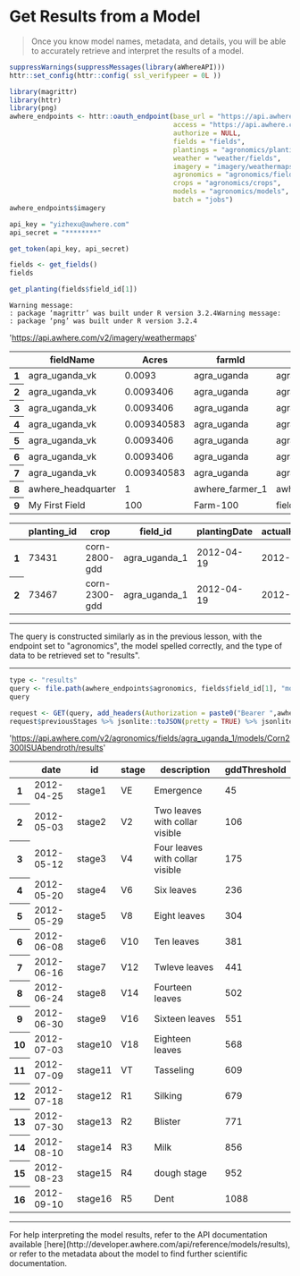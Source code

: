 <h1>Get Results from a Model</h1>

>Once you know model names, metadata, and details, you will be able to accurately retrieve and interpret the results of a model.


```R
suppressWarnings(suppressMessages(library(aWhereAPI)))
httr::set_config(httr::config( ssl_verifypeer = 0L ))

library(magrittr)
library(httr)
library(png)
awhere_endpoints <- httr::oauth_endpoint(base_url = "https://api.awhere.com/v2", 
                                         access = "https://api.awhere.com/oauth/token",
                                         authorize = NULL,
                                         fields = "fields", 
                                         plantings = "agronomics/plantings",
                                         weather = "weather/fields", 
                                         imagery = "imagery/weathermaps",
                                         agronomics = "agronomics/fields", 
                                         crops = "agronomics/crops", 
                                         models = "agronomics/models",
                                         batch = "jobs")
awhere_endpoints$imagery

api_key = "yizhexu@awhere.com"
api_secret = "********"

get_token(api_key, api_secret)

fields <- get_fields()
fields

get_planting(fields$field_id[1])
```

    Warning message:
    : package ‘magrittr’ was built under R version 3.2.4Warning message:
    : package ‘png’ was built under R version 3.2.4




'https://api.awhere.com/v2/imagery/weathermaps'






<table>
<thead><tr><th></th><th scope=col>fieldName</th><th scope=col>Acres</th><th scope=col>farmId</th><th scope=col>field_id</th><th scope=col>Latitude</th><th scope=col>Longitude</th></tr></thead>
<tbody>
	<tr><th scope=row>1</th><td>agra_uganda_vk</td><td>0.0093</td><td>agra_uganda</td><td>agra_uganda_1</td><td>1.2331</td><td>31.4979</td></tr>
	<tr><th scope=row>2</th><td>agra_uganda_vk</td><td>0.0093406</td><td>agra_uganda</td><td>agra_uganda_2</td><td>1.2331</td><td>31.498</td></tr>
	<tr><th scope=row>3</th><td>agra_uganda_vk</td><td>0.0093406</td><td>agra_uganda</td><td>agra_uganda_3</td><td>1.2331</td><td>31.498</td></tr>
	<tr><th scope=row>4</th><td>agra_uganda_vk</td><td>0.009340583</td><td>agra_uganda</td><td>agra_uganda_4</td><td>1.23315</td><td>31.49786</td></tr>
	<tr><th scope=row>5</th><td>agra_uganda_vk</td><td>0.0093406</td><td>agra_uganda</td><td>agra_uganda_5</td><td>1.0983</td><td>31.392</td></tr>
	<tr><th scope=row>6</th><td>agra_uganda_vk</td><td>0.0093406</td><td>agra_uganda</td><td>agra_uganda_6</td><td>1.0983</td><td>31.392</td></tr>
	<tr><th scope=row>7</th><td>agra_uganda_vk</td><td>0.009340583</td><td>agra_uganda</td><td>agra_uganda_7</td><td>1.09829</td><td>31.39215</td></tr>
	<tr><th scope=row>8</th><td>awhere_headquarter</td><td>1</td><td>awhere_farmer_1</td><td>awhere_headquarter</td><td>39.92524</td><td>105.1066</td></tr>
	<tr><th scope=row>9</th><td>My First Field</td><td>100</td><td>Farm-100</td><td>field1</td><td>39.8282</td><td>-98.5795</td></tr>
</tbody>
</table>







<table>
<thead><tr><th></th><th scope=col>planting_id</th><th scope=col>crop</th><th scope=col>field_id</th><th scope=col>plantingDate</th><th scope=col>actualHarvestDate</th><th scope=col>yieldAmount</th><th scope=col>yieldUnits</th><th scope=col>projectedHarvestDate</th><th scope=col>projectedYieldAmount</th><th scope=col>projectedYieldUnits</th></tr></thead>
<tbody>
	<tr><th scope=row>1</th><td>73431</td><td>corn-2800-gdd</td><td>agra_uganda_1</td><td>2012-04-19</td><td>2012-08-22</td><td>NA</td><td>NA</td><td>NA</td><td>NA</td><td>NA</td></tr>
	<tr><th scope=row>2</th><td>73467</td><td>corn-2300-gdd</td><td>agra_uganda_1</td><td>2012-04-19</td><td>2012-08-22</td><td>NA</td><td>NA</td><td>NA</td><td>NA</td><td>NA</td></tr>
</tbody>
</table>


___

<p>The query is constructed similarly as in the previous lesson, with the endpoint set to "agronomics", the model spelled correctly, and the type of data to be retrieved set to "results".</p>

___

```R
type <- "results"
query <- file.path(awhere_endpoints$agronomics, fields$field_id[1], "models", "Corn2300ISUAbendroth", type)
query

request <- GET(query, add_headers(Authorization = paste0("Bearer ",awhereEnv75247$token))) %>% content()
request$previousStages %>% jsonlite::toJSON(pretty = TRUE) %>% jsonlite::fromJSON(flatten = TRUE)
```




'https://api.awhere.com/v2/agronomics/fields/agra_uganda_1/models/Corn2300ISUAbendroth/results'






<table>
<thead><tr><th></th><th scope=col>date</th><th scope=col>id</th><th scope=col>stage</th><th scope=col>description</th><th scope=col>gddThreshold</th></tr></thead>
<tbody>
	<tr><th scope=row>1</th><td>2012-04-25</td><td>stage1</td><td>VE</td><td>Emergence</td><td>45</td></tr>
	<tr><th scope=row>2</th><td>2012-05-03</td><td>stage2</td><td>V2</td><td>Two leaves with collar visible</td><td>106</td></tr>
	<tr><th scope=row>3</th><td>2012-05-12</td><td>stage3</td><td>V4</td><td>Four leaves with collar visible</td><td>175</td></tr>
	<tr><th scope=row>4</th><td>2012-05-20</td><td>stage4</td><td>V6</td><td>Six leaves</td><td>236</td></tr>
	<tr><th scope=row>5</th><td>2012-05-29</td><td>stage5</td><td>V8</td><td>Eight leaves</td><td>304</td></tr>
	<tr><th scope=row>6</th><td>2012-06-08</td><td>stage6</td><td>V10</td><td>Ten leaves</td><td>381</td></tr>
	<tr><th scope=row>7</th><td>2012-06-16</td><td>stage7</td><td>V12</td><td>Twleve leaves</td><td>441</td></tr>
	<tr><th scope=row>8</th><td>2012-06-24</td><td>stage8</td><td>V14</td><td>Fourteen leaves</td><td>502</td></tr>
	<tr><th scope=row>9</th><td>2012-06-30</td><td>stage9</td><td>V16</td><td>Sixteen leaves</td><td>551</td></tr>
	<tr><th scope=row>10</th><td>2012-07-03</td><td>stage10</td><td>V18</td><td>Eighteen leaves</td><td>568</td></tr>
	<tr><th scope=row>11</th><td>2012-07-09</td><td>stage11</td><td>VT</td><td>Tasseling</td><td>609</td></tr>
	<tr><th scope=row>12</th><td>2012-07-18</td><td>stage12</td><td>R1</td><td>Silking</td><td>679</td></tr>
	<tr><th scope=row>13</th><td>2012-07-30</td><td>stage13</td><td>R2</td><td>Blister</td><td>771</td></tr>
	<tr><th scope=row>14</th><td>2012-08-10</td><td>stage14</td><td>R3</td><td>Milk</td><td>856</td></tr>
	<tr><th scope=row>15</th><td>2012-08-23</td><td>stage15</td><td>R4</td><td>dough stage</td><td>952</td></tr>
	<tr><th scope=row>16</th><td>2012-09-10</td><td>stage16</td><td>R5</td><td>Dent</td><td>1088</td></tr>
</tbody>
</table>


___

<p>For help interpreting the model results, refer to the API documentation available [here](http://developer.awhere.com/api/reference/models/results), or refer to the metadata about the model to find further scientific documentation.</p>
